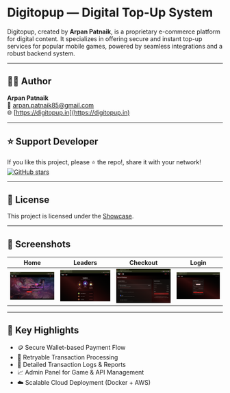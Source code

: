 # Digitopup — Digital Top-Up System

Digitopup, created by **Arpan Patnaik**, is a proprietary e-commerce platform for digital content.
It specializes in offering secure and instant top-up services for popular mobile games, powered by
seamless integrations and a robust backend system.

---

## 🧑‍💻 Author

**Arpan Patnaik**  
📧 arpan.patnaik85@gmail.com  
🌐 [https://digitopup.in](https://digitopup.in)

---

## ⭐ Support Developer

If you like this project, please ⭐ the repo!, share it with your network!
[![GitHub stars](https://img.shields.io/github/stars/arpanptnk85/digitopup-showcase?style=social)](https://github.com/arpanptnk85/digitopup-showcase/stargazers)

---

## 📄 License

This project is licensed under the [Showcase](LICENSE).

---

## 📸 Screenshots

| Home                           | Leaders                      | Checkout                      | Login                      |
| ------------------------------ | ---------------------------- | ----------------------------- | -------------------------- |
| ![](/screenshots/homepage.png) | ![](screenshots/leaders.png) | ![](screenshots/checkout.png) | ![](screenshots/login.png) |

---

## 🧠 Key Highlights

- 🪙 Secure Wallet-based Payment Flow
- 🔁 Retryable Transaction Processing
- 🧾 Detailed Transaction Logs & Reports
- 📈 Admin Panel for Game & API Management
- ☁️ Scalable Cloud Deployment (Docker + AWS)
